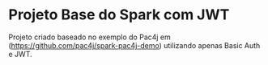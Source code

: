 # Projeto Base do Spark com JWT

Projeto criado baseado no exemplo do Pac4j em (https://github.com/pac4j/spark-pac4j-demo) utilizando apenas Basic Auth e JWT.
